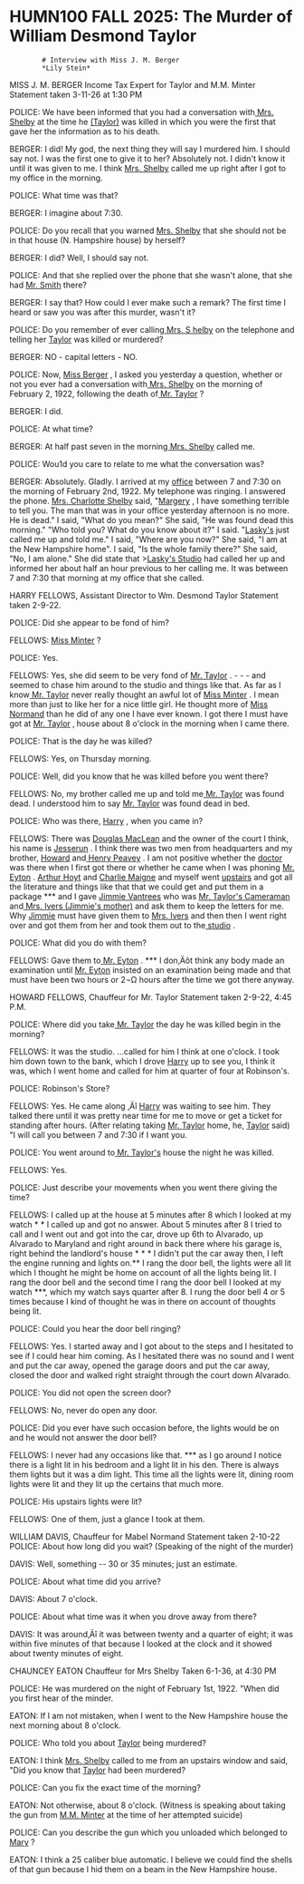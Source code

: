 
   # HUMN100 FALL 2025: The Murder of William Desmond Taylor
   
      
         
            # Interview with Miss J. M. Berger
            *Lily Stein*

            MISS J. M. BERGER Income Tax Expert for Taylor and M.M. Minter Statement taken
               3-11-26 at 1:30 PM 
            POLICE: We have been informed that you had a conversation with[ Mrs.
                  Shelby](cshelby)  at the time he [(Taylor)](taylor)  was killed in which
               you were the first that gave her the information as to his death. 

            BERGER: I did! My god, the next thing they will say I murdered him. I should say not.
               I was the first one to give it to her? Absolutely not. I didn't know it until it was
               given to me. I think [Mrs. Shelby](cshelby)  called me up right after I got
               to my office in the morning.

             POLICE: What time was that?

             BERGER: I imagine about 7:30. 

             POLICE: Do you recall that you warned [Mrs. Shelby](cshelby)  that she
               should not be in that house (N. Hampshire house) by
               herself?

             BERGER: I did? Well, I should say not.

             POLICE: And that she replied over the phone that she wasn't alone, that she had
                  [Mr. Smith](smith)  there?

             BERGER: I say that? How could I ever make such a remark? The first time I heard or
               saw you was after this murder, wasn't it?

            POLICE: Do you remember of ever calling[ Mrs. S helby](cshelby)  on the
               telephone and telling her [Taylor](taylor)  was killed or murdered?

            BERGER: NO - capital letters - NO.

             POLICE: Now, [Miss Berger](berger) , I asked you yesterday a question,
               whether or not you ever had a conversation with[ Mrs. Shelby](cshelby)  on
               the morning of February 2, 1922, following the death of[ Mr.
                  Taylor](taylor) ? 
             BERGER: I did. 
             POLICE: At what time?

            BERGER: At half past seven in the morning[ Mrs.
                  Shelby](cshelby)  called me.

            POLICE: Wou1d you care to relate to me what the conversation was?

            BERGER: Absolutely. Gladly. I arrived at my [office](work) 
               between 7 and 7:30 on the morning of February 2nd, 1922. My
               telephone was ringing. I answered the phone. [Mrs. Charlotte
                  Shelby](cshelby)  said, "[Margery](berger) , I have something terrible
               to tell you. The man that was in your office
               yesterday afternoon is no more. He is dead." I said, "What do you mean?"
               She said, "He was found dead this morning." "Who told you? What do you
               know about it?" I said. "[Lasky's](lasky)  just called me up and told me."
               I said, "Where are you now?" She said, "I am at the New Hampshire
                  home". I said, "Is the whole family there?" She said, "No, I am
               alone." She did state that  >[Lasky's Studio](company)   had called her up
               and informed her about half an hour previous to her calling me. It was
               between 7 and 7:30 that morning at my office that
               she called. 


             HARRY FELLOWS, Assistant Director to Wm. Desmond Taylor Statement taken 2-9-22.

             POLICE: Did she appear to be fond of him?

            FELLOWS: [Miss Minter](minter) ?

            POLICE: Yes.

            FELLOWS: Yes, she did seem to be very fond of [Mr. Taylor](taylor) . - - -
               and seemed to chase him around to the studio and things like that. As far as I
                  know[ Mr. Taylor](taylor)  never really thought an awful lot of
                  [Miss Minter](minter) . I mean more than just to like her for a nice
               little girl. He thought more of [Miss Normand](normand)  than he did of any
               one I have ever known. I got there I must have got at [Mr.
                  Taylor](taylor) ‚ house about 8 o'clock in the morning when I
               came there.

            POLICE: That is the day he was killed?

            FELLOWS: Yes, on Thursday morning.

             POLICE: Well, did you know that he was killed before you went there?

            FELLOWS: No, my brother called me up and told me[ Mr. Taylor](taylor)  was
               found dead. I understood him to say [Mr. Taylor](taylor)  was found dead in
               bed.

            POLICE: Who was there, [Harry](harryFellows) , when you came in?

             FELLOWS: There was [Douglas MacLean](dougMaclean)  and the owner of the court I
               think, his name is [Jesserun](jessurun) . I think there was two men from
               headquarters and my brother, [Howard](howardFellows)  and[ Henry
                  Peavey](henrypeavey) . I am not positive whether the [doctor](doctor)  was
               there when I first got there or whether he came when I was phoning [Mr.
                  Eyton](eyton) . [Arthur Hoyt](hoyt)  and [Charlie
                  Maigne](maigne)  and myself went [upstairs](place)  and got all the
               literature and things like that that we could get and put them in a package *** and I
               gave [Jimmie Vantrees](jimmie)  who was [Mr. Taylor's
                  Cameraman](cameraman)  and[ Mrs. Ivers (Jimmie's mother)](ivers)  and ask
               them to keep the letters for me. Why [Jimmie](jimmie)  must have given them
               to [Mrs. Ivers](ivers)  and then then I went right over and got them from
               her and took them out to the[ studio](studio) .

            POLICE: What did you do with them?

             FELLOWS: Gave them to[ Mr. Eyton](eyton) . *** I don‚Äôt think any body
               made an examination until [Mr. Eyton](eyton)  insisted on an examination
               being made and that must have been two hours or 2¬Ω hours after the time
               we got there anyway.

 
             HOWARD FELLOWS, Chauffeur for Mr. Taylor Statement taken 2-9-22, 4:45 P.M.

            POLICE: Where did you take[ Mr. Taylor](taylor)  the day he was killed
               begin in the morning?

             FELLOWS: It was the studio. ...called for him I think at one o'clock. I took him
               down town to the bank, which I drove [Harry](harryFellows)  up to see you, I
               think it was, which I went home and called for him at quarter of four at
               Robinson's.

             POLICE: Robinson's Store? 

            FELLOWS: Yes. He came along ‚Äî [Harry](harryFellows)  was waiting to see him.
               They talked there until it was pretty near time for me to move or get a ticket for
               standing after hours. (After relating taking [Mr. Taylor](taylor)  home,
               he, [Taylor](taylor)  said) "I will call you between 7 and 7:30
               if I want you.

            POLICE: You went around to[ Mr. Taylor's](taylor) 
               house the night he was killed.

            FELLOWS: Yes.

            POLICE: Just describe your movements when you went there giving the time?

             FELLOWS: I called up at the house at 5 minutes after
                  8 which I looked at my watch * * I called up and got no answer. About
                  5 minutes after 8 I tried to call and I went out and got into the
               car, drove up 6th to Alvarado, up
                  Alvarado to Maryland and right
               around in back there where his garage is, right behind the landlord's
                  house * * * I didn't put the car away then, I left the engine running
               and lights on.** I rang the door bell, the lights were all lit which I thought he
               might be home on account of all the lights being lit. I rang
               the door bell and the second time I rang the door bell I looked at my watch ***,
               which my watch says quarter after 8. I rung the door bell 4 or 5 times
               because I kind of thought he was in there on account of thoughts being lit.

            POLICE: Could you hear the door bell ringing?

             FELLOWS: Yes. I started away and I got about to the steps and I hesitated to see if
               I could hear him coming. As I hesitated there was no sound and I went and put the car
               away, opened the garage doors and put the car away, closed the door and walked right
               straight through the court down Alvarado.

             POLICE: You did not open the screen door?

            FELLOWS: No, never do open any door.

            POLICE: Did you ever have such occasion before, the lights would be on and he would
               not answer the door bell?

             FELLOWS: I never had any occasions like that. *** as I go around I notice there is a
               light lit in his bedroom and a light lit in his
                  den. There is always them lights but it was a dim light.
               This time all the lights were lit, dining room lights were lit and they lit up the
               certains that much more.

            POLICE: His upstairs lights were lit?

            FELLOWS: One of them, just a glance I took at them.


             WILLIAM DAVIS, Chauffeur for Mabel Normand Statement taken 2-10-22 POLICE: About how
               long did you wait? (Speaking of the night of the murder) 
             DAVIS: Well, something -- 30 or 35 minutes; just an estimate.

             POLICE: About what time did you arrive?

             DAVIS: About 7 o'clock.

             POLICE: About what time was it when you drove away from there? 

             DAVIS: It was around‚Äî it was between twenty and a quarter of eight;
               it was within five minutes of that because I looked at the clock and it
               showed about twenty minutes of eight. 

             CHAUNCEY EATON Chauffeur for Mrs Shelby Taken 6-1-36, at 4:30 PM
            POLICE: He was murdered on the night of February 1st, 1922. "When did you first hear
               of the minder.

            EATON: If I am not mistaken, when I went to the New Hampshire house the next morning
               about 8 o'clock.

             POLICE: Who told you about [Taylor](taylor)  being murdered?

             EATON: I think [Mrs. Shelby](cshelby)  called to me from an upstairs window
               and said, "Did you know that [Taylor](taylor)  had been murdered?

             POLICE: Can you fix the exact time of the morning?

             EATON: Not otherwise, about 8 o'clock. (Witness is speaking about taking the gun
                from [M.M. Minter](minter)  at the time of her attempted suicide)

             POLICE: Can you describe the gun which you unloaded which belonged to
                  [Mary](minter) ?

             EATON: I think a 25 caliber blue automatic. I believe we could find the shells of
               that gun because I hid them on a beam in the New Hampshire house.


         
      
   
